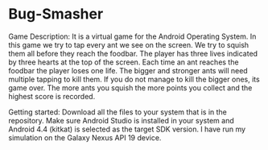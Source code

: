 # Bug-Smasher
Game Description:
It is a virtual game for the Android Operating System. In this game we try to tap every ant we see on the screen. We try to squish them all before they reach the foodbar. The player has three lives indicated by three hearts at the top of the screen. Each time an ant reaches the foodbar the player loses one life. The bigger and stronger ants will need multiple tapping to kill them. If you do not manage to kill the bigger ones, its game over. The more ants you squish the more points you collect and the highest score is recorded.

Getting started:
Download all the files to your system that is in the repository. Make sure Android Studio is installed in your system and Android 4.4 (kitkat) is selected as the target SDK version. I have run my simulation on the Galaxy Nexus API 19 device.
